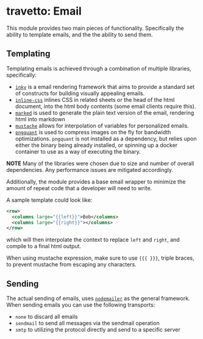 travetto: Email
===

This module provides two main pieces of functionality. Specifically the ability to template emails, and the the ability to send them.

## Templating
Templating emails is achieved through a combination of multiple libraries, specifically:
* [`inky`](https://github.com/zurb/inky) is a email rendering framework that aims to provide a standard set of constructs for building 
  visually appealing emails.
* [`inline-css`](https://github.com/jonkemp/inline-css) inlines CSS in related sheets or the head of the html document, into the html body 
  contents (some email clients require this).
* [`marked`](https://github.com/markedjs/marked) is used to generate the plain text version of the email, rendering html into markdown
* [`mustache`](https://github.com/janl/mustache.js/) allows for interpolation of variables for personalized emails.
* [`pngquant`](https://pngquant.org/) is used to compress images on the fly for bandwidth optimizations. `pngquant` is not installed as a dependency, but relies
  upon either the binary being already installed, or spinning up a docker container to use as a way of executing the binary.


**NOTE** Many of the libraries were chosen due to size and number of overall dependencies.  Any performance issues are mitigated accordingly.

Additionally, the module provides a base email wrapper to minimize the amount of repeat code that a developer will need to write.

A sample template could look like:
```xml
<row>
  <columns large="{{left}}">Bob</columns>
  <columns large="{{right}}"></columns>
</row>
```

which will then interpolate the context to replace `left` and `right`, and compile to a final html output.

When using mustache expression, make sure to use `{{{ }}}`, triple braces, to prevent mustache from escaping any characters.

## Sending
The actual sending of emails, uses [`nodemailer`](https://nodemailer.com/about/) as the general framework.  When sending emails you can 
use the following transports:
* `none` to discard all emails
* `sendmail` to send all messages via the sendmail operation
* `smtp` to utilizing the protocol directly and send to a specific server

